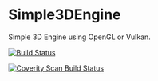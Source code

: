 # Simple3DEngine
Simple 3D Engine using OpenGL or Vulkan. 

[![Build Status](https://travis-ci.org/CorentinBerthelot/Simple3DEngine.svg?branch=master)](https://travis-ci.org/CorentinBerthelot/Simple3DEngine)

<a href="https://scan.coverity.com/projects/corentinberthelot-simple3dengine">
  <img alt="Coverity Scan Build Status"
       src="https://scan.coverity.com/projects/14269/badge.svg"/>
</a>
